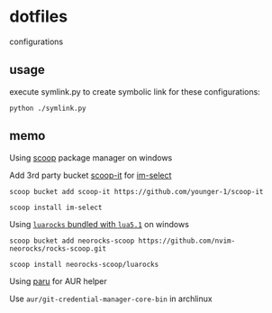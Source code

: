 # dotfiles
configurations

## usage

execute symlink.py to create symbolic link for these configurations:

```
python ./symlink.py
```

## memo

Using [scoop](https://scoop.sh/) package manager on windows

Add 3rd party bucket [scoop-it](https://github.com/younger-1/scoop-it) for [im-select](https://github.com/daipeihust/im-select)

```
scoop bucket add scoop-it https://github.com/younger-1/scoop-it
```

```
scoop install im-select
```

Using [`luarocks` bundled with `lua5.1`](https://github.com/nvim-neorocks/rocks-scoop) on windows
```
scoop bucket add neorocks-scoop https://github.com/nvim-neorocks/rocks-scoop.git
```

```
scoop install neorocks-scoop/luarocks
```

Using [paru](https://github.com/Morganamilo/paru) for AUR helper

Use `aur/git-credential-manager-core-bin` in archlinux

